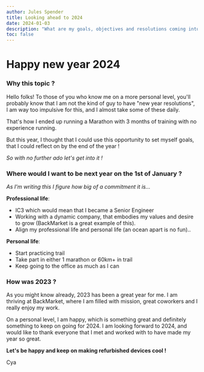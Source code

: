 ```yaml
---
author: Jules Spender
title: Looking ahead to 2024
date: 2024-01-03
description: "What are my goals, objectives and resolutions coming into 2024"
toc: false
---
```


# Happy new year 2024

### Why this topic ?

Hello folks! To those of you who know me on a more personal level, you'll probably know that I am not the
kind of guy to have "new year resolutions", I am way too impulsive for this, and I almost take some of these daily.

That's how I ended up running a Marathon with 3 months of training with no experience running.

But this year, I thought that I could use this opportunity to set myself goals, that I could reflect on by the end of the year !

*So with no further ado let's get into it !*


### Where would I want to be next year on the 1st of January ?

*As I'm writing this I figure how big of a commitment it is...*

**Professional life**:
- IC3 which would mean that I became a Senior Engineer
- Working with a dynamic company, that embodies my values and desire to grow (BackMarket is a great example of this).
- Align my professional life and personal life (an ocean apart is no fun)..

**Personal life**:
- Start practicing trail
- Take part in either 1 marathon or 60km+ in trail
- Keep going to the office as much as I can

### How was 2023 ?

As you might know already, 2023 has been a great year for me. I am thriving at BackMarket, where I am filled
with mission, great coworkers and I really enjoy my work.

On a personal level, I am happy, which is something great and definitely something to keep on going for 2024.
I am looking forward to 2024, and would like to thank everyone that I met and worked with to have made my year so great.

**Let's be happy and keep on making refurbished devices cool !**

Cya